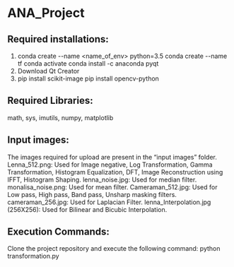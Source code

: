 # ANA_Project
## Required installations:
1)	conda create --name <name_of_env> python=3.5
	conda create --name tf 
	conda activate <name>
	conda install -c anaconda pyqt
2)  Download Qt Creator
3)	pip install scikit-image
	pip install opencv-python

## Required Libraries:
math, sys, imutils, numpy, matplotlib

## Input images:
The images required for upload are present in the “input images” folder.
Lenna_512.png: Used for Image negative, Log Transformation, Gamma Transformation, Histogram Equalization, DFT, Image Reconstruction using IFFT, Histogram Shaping.
lenna_noise.jpg: Used for median filter.
monalisa_noise.png: Used for mean filter.
Cameraman_512.jpg: Used for Low pass, High pass, Band pass, Unsharp masking filters.
cameraman_256.jpg: Used for Laplacian Filter.
lenna_Interpolation.jpg (256X256): Used for Bilinear and Bicubic Interpolation.

## Execution Commands:
Clone the project repository and execute the following command:
python transformation.py

